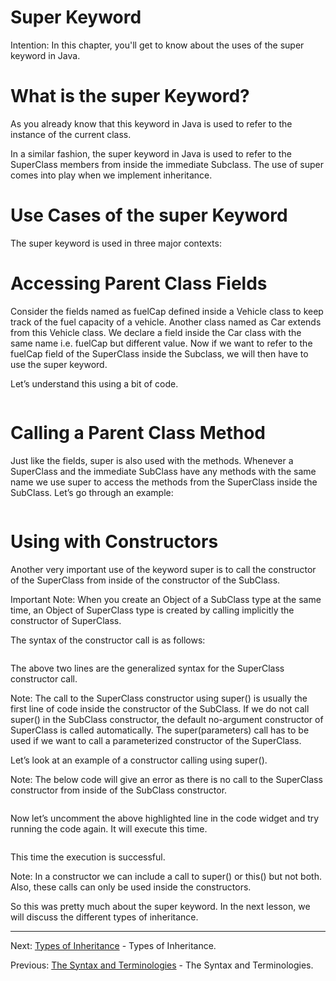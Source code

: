 # Super Keyword

Intention: In this chapter, you'll get to know about the uses of the super keyword in Java.

# What is the super Keyword?

As you already know that this keyword in Java is used to refer to the instance of the current class.

In a similar fashion, the super keyword in Java is used to refer to the SuperClass members from inside 
the immediate Subclass. The use of super comes into play when we implement inheritance.

# Use Cases of the super Keyword

The super keyword is used in three major contexts:

# Accessing Parent Class Fields

Consider the fields named as fuelCap defined inside a Vehicle class to keep track of the fuel capacity of a vehicle. 
Another class named as Car extends from this Vehicle class. We declare a field inside the Car class with the same name i.e. 
fuelCap but different value. Now if we want to refer to the fuelCap field of the SuperClass inside the Subclass, 
we will then have to use the super keyword.

Let’s understand this using a bit of code.

```java

```

# Calling a Parent Class Method

Just like the fields, super is also used with the methods. Whenever a SuperClass and the immediate SubClass have any 
methods with the same name we use super to access the methods from the SuperClass inside the SubClass. 
Let’s go through an example:

```java

```

# Using with Constructors

Another very important use of the keyword super is to call the constructor of the SuperClass from inside of 
the constructor of the SubClass.

Important Note: When you create an Object of a SubClass type at the same time, an Object of SuperClass type is created 
by calling implicitly the constructor of SuperClass.

The syntax of the constructor call is as follows:

```java

```

The above two lines are the generalized syntax for the SuperClass constructor call.

Note: The call to the SuperClass constructor using super() is usually the first line of code inside the constructor of 
the SubClass. If we do not call super() in the SubClass constructor, the default no-argument constructor of SuperClass 
is called automatically. The super(parameters) call has to be used if we want to call a parameterized constructor 
of the SuperClass.

Let’s look at an example of a constructor calling using super().

Note: The below code will give an error as there is no call to the SuperClass constructor from inside of 
the SubClass constructor.

```java

```

Now let’s uncomment the above highlighted line in the code widget and try running the code again. It will execute this time.

```java

```

This time the execution is successful.

Note: In a constructor we can include a call to super() or this() but not both. Also, these calls can only be used inside 
the constructors.

So this was pretty much about the super keyword. In the next lesson, we will discuss the different types of inheritance.

<hr>

Next: [Types of Inheritance](chapter_14.md "Types of Inheritance") - Types of Inheritance.

Previous: [The Syntax and Terminologies](chapter_12.md "The Syntax and Terminologies") - The Syntax and Terminologies.